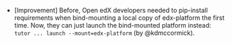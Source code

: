 <!--
Create a changelog entry for every new user-facing change. Please respect the following instructions:
- Indicate breaking changes by prepending an explosion 💥 character.
- Prefix your changes with either [Bugfix], [Improvement], [Feature], [Security], [Deprecation].
- You may optionally append "(by @<author>)" at the end of the line, where "<author>" is either one (just one)
  of your GitHub username, real name or affiliated organization. These affiliations will be displayed in
  the release notes for every release.
-->

- [Improvement] Before, Open edX developers needed to pip-install requirements when bind-mounting a local copy of edx-platform the first time. Now, they can just launch the bind-mounted platform instead: ``tutor ... launch --mount=edx-platform`` (by @kdmccormick).
